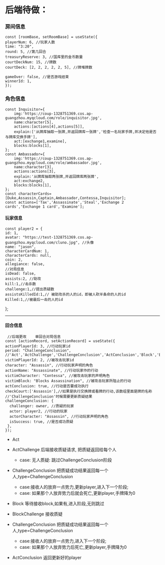   # 后端待做：

### 房间信息
    const [roomBase, setRoomBase] = useState({
    playerNum: 6, //玩家人数
    time: "3:20",
    round: 5, //第几回合
    treasuryReserve: 3, //国库里的金币数量
    courtDeckNum: 15, //牌数
    courtDeck: [2, 2, 2, 2, 2, 5], //牌堆牌数

    gameOver: false, //是否游戏结束
    winnerId: 1,
    });
    
### 角色信息
    const Inquisitor={
        img:'https://coup-1328751369.cos.ap-guangzhou.myqcloud.com/role/inquisitor.jpg',
        name:character[5],
        actions:[actions[4],actions[5]],
        explain:['从牌库抽取一张牌,并返回牌库一张牌','检查一名玩家手牌,并决定他是否与牌库交换手牌'],
        act:[exchange1,examine],
        blocks:blocks[1],
    };
    const Ambassador={
        img:'https://coup-1328751369.cos.ap-guangzhou.myqcloud.com/role/ambassador.jpg',
        name:character[3],
        actions:actions[3],
        explain:'从牌库抽取两张牌,并返回牌库两张牌',
        act:exchange2,
        blocks:blocks[1],
    };
    const characterCards=[Duke,Assassin,Captain,Ambassador,Contessa,Inquisitor];
    const actions=['Tax','Assassinate','Steal','Exchange 2 cards','Exchange 1 card','Examine'];

#### 玩家信息
    const player2 = {
    id: 1,
    avatar: "https://test-1328751369.cos.ap-guangzhou.myqcloud.com/cluno.jpg", //头像
    name: "jason",
    characterCardNum: 1,
    characterCards: null,
    coin: 2,
    allegiance: false,
    //对局信息
    isDead: false,
    assists:2, //助攻
    kill:1,//击杀数
    challenge:1,//提出质疑数
    assistsKilledId:1,// 被助攻杀的人的id，即被人砍半条命的人的id
    Killed:1,//被最后一击的人的id
  };

----
#### 回合信息

     //后端更改    单回合对局信息
    const [actionRecord, setActionRecord] = useState({
    actionPlayerId: 3, //行动玩家id
    period: "ChallengeConclusion", //'Act','ActChallenge','ChallengeConclusion','ActConclusion','Block','BlockChallenge',''ChallengeConclusion'','ActConclusion'
    victimPlayerId: 2, //被攻击玩家id
    character: "Assassin", //行动玩家声明的角色
    actionName: "Assassinate", //行动玩家作的行动
    victimCharacter: "Contessa", //被攻击玩家的声明角色
    victimBlock: "Blocks Assassination", //被攻击玩家所阻止的行动
    actConclusion: true, //行动是否要成功执行
    checkCourt:['Assassin'],//如果是执行交换牌或看牌的行动,该数组里面是牌的名称
    //'ChallengeConclusion'时候需要更新质疑结果
    challengeConclusion: {
      challenger: owner, //质疑的玩家
      actor: player2, //行动的玩家
      actorCharacter: "Assassin", //行动玩家声明的角色
      isSuccess: true, //是否成功质疑
     },
    });

- Act  
- ActChallenge 后端接收质疑请求, 把质疑返回给每个人
  - case: 无人质疑: 跳过ChallengeConclusion阶段
- ChallengeConclusion 把质疑成功结果返回每一个人,type=ChallengeConclusion
  - case:接收人的放弃一点势力,更新player,进入下一个阶段; 
  - case: 如果那个人放弃势力后就会死亡,更新player,手牌降为0

  
- Block  等待接收block,如果有,进入阶段,无则跳过
- BlockChallenge  接收质疑
  
- ChallengeConclusion 把质疑成功结果返回每一个人,type=ChallengeConclusion
  - case:接收人的放弃一点势力,进入下一个阶段; 
  - case: 如果那个人放弃势力后死亡,更新player,手牌降为0

-  ActConclusion  返回更新好的player